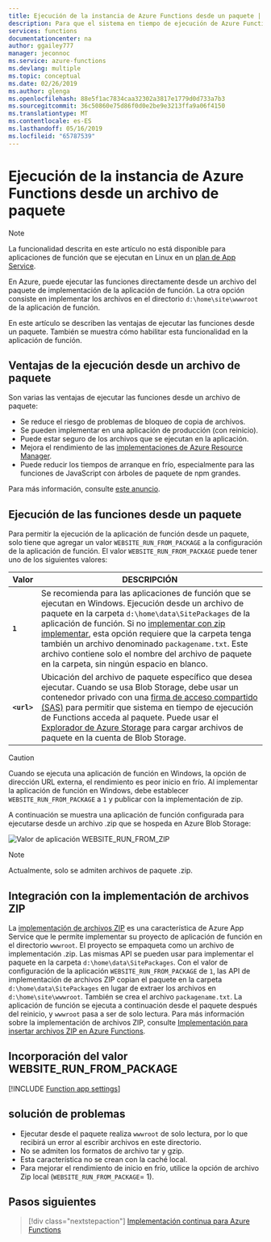 ```yaml
---
title: Ejecución de la instancia de Azure Functions desde un paquete | Microsoft Docs
description: Para que el sistema en tiempo de ejecución de Azure Functions ejecute sus funciones, monte un archivo del paquete de implementación que contenga los archivos de proyecto de la aplicación de función.
services: functions
documentationcenter: na
author: ggailey777
manager: jeconnoc
ms.service: azure-functions
ms.devlang: multiple
ms.topic: conceptual
ms.date: 02/26/2019
ms.author: glenga
ms.openlocfilehash: 88e5f1ac7834caa32302a3817e1779d0d733a7b3
ms.sourcegitcommit: 36c50860e75d86f0d0e2be9e3213ffa9a06f4150
ms.translationtype: MT
ms.contentlocale: es-ES
ms.lasthandoff: 05/16/2019
ms.locfileid: "65787539"
---
```

# <a name="run-your-azure-functions-from-a-package-file"></a>Ejecución de la instancia de Azure Functions desde un archivo de paquete

> [!NOTE]
> La funcionalidad descrita en este artículo no está disponible para aplicaciones de función que se ejecutan en Linux en un [plan de App Service](functions-scale.md#app-service-plan).

En Azure, puede ejecutar las funciones directamente desde un archivo del paquete de implementación de la aplicación de función. La otra opción consiste en implementar los archivos en el directorio `d:\home\site\wwwroot` de la aplicación de función.

En este artículo se describen las ventajas de ejecutar las funciones desde un paquete. También se muestra cómo habilitar esta funcionalidad en la aplicación de función.

## <a name="benefits-of-running-from-a-package-file"></a>Ventajas de la ejecución desde un archivo de paquete
  
Son varias las ventajas de ejecutar las funciones desde un archivo de paquete:

+ Se reduce el riesgo de problemas de bloqueo de copia de archivos.
+ Se pueden implementar en una aplicación de producción (con reinicio).
+ Puede estar seguro de los archivos que se ejecutan en la aplicación.
+ Mejora el rendimiento de las [implementaciones de Azure Resource Manager](functions-infrastructure-as-code.md).
+ Puede reducir los tiempos de arranque en frío, especialmente para las funciones de JavaScript con árboles de paquete de npm grandes.

Para más información, consulte [este anuncio](https://github.com/Azure/app-service-announcements/issues/84).

## <a name="enabling-functions-to-run-from-a-package"></a>Ejecución de las funciones desde un paquete

Para permitir la ejecución de la aplicación de función desde un paquete, solo tiene que agregar un valor `WEBSITE_RUN_FROM_PACKAGE` a la configuración de la aplicación de función. El valor `WEBSITE_RUN_FROM_PACKAGE` puede tener uno de los siguientes valores:

| Valor  | DESCRIPCIÓN  |
|---------|---------|
| **`1`**  | Se recomienda para las aplicaciones de función que se ejecutan en Windows. Ejecución desde un archivo de paquete en la carpeta `d:\home\data\SitePackages` de la aplicación de función. Si no [implementar con zip implementar](#integration-with-zip-deployment), esta opción requiere que la carpeta tenga también un archivo denominado `packagename.txt`. Este archivo contiene solo el nombre del archivo de paquete en la carpeta, sin ningún espacio en blanco. |
|**`<url>`**  | Ubicación del archivo de paquete específico que desea ejecutar. Cuando se usa Blob Storage, debe usar un contenedor privado con una [firma de acceso compartido (SAS)](../vs-azure-tools-storage-manage-with-storage-explorer.md#attach-a-storage-account-by-using-a-shared-access-signature-sas) para permitir que sistema en tiempo de ejecución de Functions acceda al paquete. Puede usar el [Explorador de Azure Storage](https://azure.microsoft.com/features/storage-explorer/) para cargar archivos de paquete en la cuenta de Blob Storage.         |

> [!CAUTION]
> Cuando se ejecuta una aplicación de función en Windows, la opción de dirección URL externa, el rendimiento es peor inicio en frío. Al implementar la aplicación de función en Windows, debe establecer `WEBSITE_RUN_FROM_PACKAGE` a `1` y publicar con la implementación de zip.

A continuación se muestra una aplicación de función configurada para ejecutarse desde un archivo .zip que se hospeda en Azure Blob Storage:

![Valor de aplicación WEBSITE_RUN_FROM_ZIP](./media/run-functions-from-deployment-package/run-from-zip-app-setting-portal.png)

> [!NOTE]
> Actualmente, solo se admiten archivos de paquete .zip.

## <a name="integration-with-zip-deployment"></a>Integración con la implementación de archivos ZIP

La [implementación de archivos ZIP][Zip deployment for Azure Functions] es una característica de Azure App Service que le permite implementar su proyecto de aplicación de función en el directorio `wwwroot`. El proyecto se empaqueta como un archivo de implementación .zip. Las mismas API se pueden usar para implementar el paquete en la carpeta `d:\home\data\SitePackages`. Con el valor de configuración de la aplicación `WEBSITE_RUN_FROM_PACKAGE` de `1`, las API de implementación de archivos ZIP copian el paquete en la carpeta `d:\home\data\SitePackages` en lugar de extraer los archivos en `d:\home\site\wwwroot`. También se crea el archivo `packagename.txt`. La aplicación de función se ejecuta a continuación desde el paquete después del reinicio, y `wwwroot` pasa a ser de solo lectura. Para más información sobre la implementación de archivos ZIP, consulte [Implementación para insertar archivos ZIP en Azure Functions](deployment-zip-push.md).

## <a name="adding-the-websiterunfrompackage-setting"></a>Incorporación del valor WEBSITE_RUN_FROM_PACKAGE

[!INCLUDE [Function app settings](../../includes/functions-app-settings.md)]

## <a name="troubleshooting"></a>solución de problemas

- Ejecutar desde el paquete realiza `wwwroot` de solo lectura, por lo que recibirá un error al escribir archivos en este directorio.
- No se admiten los formatos de archivo tar y gzip.
- Esta característica no se crean con la caché local.
- Para mejorar el rendimiento de inicio en frío, utilice la opción de archivo Zip local (`WEBSITE_RUN_FROM_PACKAGE`= 1).

## <a name="next-steps"></a>Pasos siguientes

> [!div class="nextstepaction"]
> [Implementación continua para Azure Functions](functions-continuous-deployment.md)

[Zip deployment for Azure Functions]: deployment-zip-push.md
